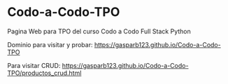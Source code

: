 # Codo-a-Codo-TPO

Pagina Web para TPO del curso Codo a Codo Full Stack Python

Dominio para visitar y probar: <https://gasparb123.github.io/Codo-a-Codo-TPO>

Para visitar CRUD: <https://gasparb123.github.io/Codo-a-Codo-TPO/productos_crud.html>
